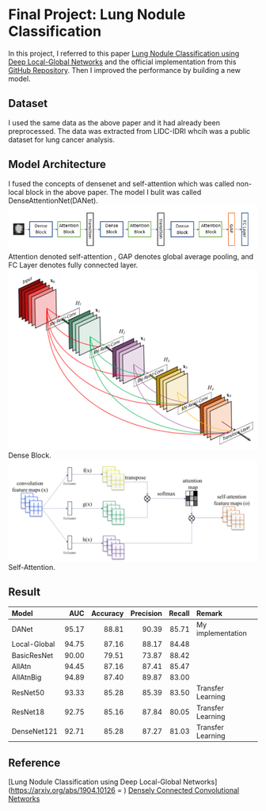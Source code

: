 # Final Project: Lung Nodule Classification

In this project, I referred to this paper [Lung Nodule Classification using Deep Local-Global Networks](https://arxiv.org/abs/1904.10126) and the official implementation from this [GitHub Repository](https://github.com/mundher/local-global). Then I improved the performance by building a new model.

## Dataset
I used the same data as the above paper and it had already been preprocessed. The data was extracted from LIDC-IDRI whcih was a public dataset for lung cancer analysis. 

## Model Architecture
I fused the concepts of densenet and self-attention which was called non-local block in the above paper. The model I bulit was called DenseAttentionNet(DANet).  
![DANet](https://github.com/ChengZheWu/Medical-Image-Analysis/blob/main/images/DANet.png)  
Attention denoted self-attention , GAP denotes global average pooling, and FC Layer denotes fully connected layer.  
![Dense Block](https://github.com/ChengZheWu/Medical-Image-Analysis/blob/main/images/dense%20block.png)  
Dense Block.  
![Self-Attention](https://github.com/ChengZheWu/Medical-Image-Analysis/blob/main/images/self-attention.png)  
Self-Attention.

## Result

Model         | AUC       | Accuracy  | Precision | Recall    | Remark
:-------------|----------:|----------:|----------:|----------:|:----------
DANet         |95.17      |88.81      |90.39      |85.71      |My implementation           
Local-Global  |94.75      |87.16      |88.17      |84.48      |           
BasicResNet   |90.00      |79.51      |73.87      |88.42      |           
AllAtn        |94.45      |87.16      |87.41      |85.47      |           
AllAtnBig     |94.89      |87.40      |89.87      |83.00      | 
ResNet50      |93.33      |85.28      |85.39      |83.50      |Transfer Learning 
ResNet18      |92.75      |85.16      |87.84      |80.05      |Transfer Learning
DenseNet121   |92.71      |85.28      |87.27      |81.03      |Transfer Learning       

## Reference
[Lung Nodule Classification using Deep Local-Global Networks](https://arxiv.org/abs/1904.10126 = )
[Densely Connected Convolutional Networks](https://arxiv.org/abs/1608.06993)
